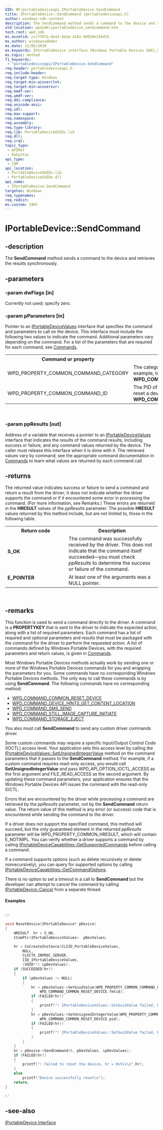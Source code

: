 ```yaml
---
UID: NF:portabledeviceapi.IPortableDevice.SendCommand
title: IPortableDevice::SendCommand (portabledeviceapi.h)
author: windows-sdk-content
description: The SendCommand method sends a command to the device and retrieves the results synchronously.
old-location: wpdsdk\iportabledevice_sendcommand.htm
tech.root: wpd_sdk
ms.assetid: ccc7f87a-dea3-4a1e-a181-86928e23bd35
ms.author: windowssdkdev
ms.date: 12/05/2018
ms.keywords: IPortableDevice interface [Windows Portable Devices SDK],SendCommand method, IPortableDevice.SendCommand, IPortableDevice::SendCommand, IPortableDeviceSendCommand, SendCommand, SendCommand method [Windows Portable Devices SDK], SendCommand method [Windows Portable Devices SDK],IPortableDevice interface, portabledeviceapi/IPortableDevice::SendCommand, wpdsdk.iportabledevice_sendcommand
ms.topic: method
f1_keywords: 
 - "portabledeviceapi/IPortableDevice.SendCommand"
req.header: portabledeviceapi.h
req.include-header: 
req.target-type: Windows
req.target-min-winverclnt: 
req.target-min-winversvr: 
req.kmdf-ver: 
req.umdf-ver: 
req.ddi-compliance: 
req.unicode-ansi: 
req.idl: 
req.max-support: 
req.namespace: 
req.assembly: 
req.type-library: 
req.lib: PortableDeviceGUIDs.lib
req.dll: 
req.irql: 
topic_type:
 - APIRef
 - kbSyntax
api_type:
 - COM
api_location:
 - PortableDeviceGUIDs.lib
 - PortableDeviceGUIDs.dll
api_name:
 - IPortableDevice.SendCommand
targetos: Windows
req.typenames: 
req.redist: 
ms.custom: 19H1
---
```


# IPortableDevice::SendCommand


## -description


The <b>SendCommand</b> method sends a command to the device and retrieves the results synchronously.
      


## -parameters




### -param dwFlags [in]

Currently not used; specify zero.
          


### -param pParameters [in]

Pointer to an <a href="https://docs.microsoft.com/windows/desktop/wpd_sdk/iportabledevicevalues">IPortableDeviceValues</a> interface that specifies the command and parameters to call on the device. This interface must include the following two values to indicate the command. Additional parameters vary depending on the command. For a list of the parameters that are required for each command, see <a href="https://docs.microsoft.com/windows/desktop/wpd_sdk/commands">Commands</a>.
            

<table>
<tr>
<th>Command or property</th>
<th>Description</th>
</tr>
<tr>
<td>WPD_PROPERTY_COMMON_COMMAND_CATEGORY</td>
<td>The category <b>GUID</b> of the command to send. For example, to reset a device, you would send <b>WPD_COMMAND_COMMON_RESET_DEVICE.fmtid</b>.</td>
</tr>
<tr>
<td>WPD_PROPERTY_COMMON_COMMAND_ID</td>
<td>The PID of the command to send. For example, to reset a device, you would send <b>WPD_COMMAND_COMMON_RESET_DEVICE.pid</b>.</td>
</tr>
</table>
 


### -param ppResults [out]

Address of a variable that receives a pointer to an <a href="https://docs.microsoft.com/windows/desktop/wpd_sdk/iportabledevicevalues">IPortableDeviceValues</a> interface that indicates the results of the command results, including success or failure, and any command values returned by the device. The caller must release this interface when it is done with it. The retrieved values vary by command; see the appropriate command documentation in <a href="https://docs.microsoft.com/windows/desktop/wpd_sdk/commands">Commands</a> to learn what values are returned by each command call.
          


## -returns



The returned value indicates success or failure to send a command and return a result from the driver; it does not indicate whether the driver supports the command or if it encountered some error in processing the command. (For more information, see Remarks.) These errors are returned in the <b>HRESULT</b> values of the <i>ppResults</i> parameter. The possible <b>HRESULT</b> values returned by this method include, but are not limited to, those in the following table.
          

<table>
<tr>
<th>Return code</th>
<th>Description</th>
</tr>
<tr>
<td width="40%">
<dl>
<dt><b>S_OK</b></dt>
</dl>
</td>
<td width="60%">
The command was successfully received by the driver. This does not indicate that the command itself succeeded—you must check <i>ppResults</i> to determine the success or failure of the command.

</td>
</tr>
<tr>
<td width="40%">
<dl>
<dt><b>E_POINTER</b></dt>
</dl>
</td>
<td width="60%">
At least one of the arguments was a NULL pointer.

</td>
</tr>
</table>
 




## -remarks



This function is used to send a command directly to the driver. A command is a <b>PROPERTYKEY</b> that is sent to the driver to indicate the expected action, along with a list of required parameters. Each command has a list of required and optional parameters and results that must be packaged with the command for the driver to perform the requested action. A list of commands defined by Windows Portable Devices, with the required parameters and return values, is given in <a href="https://docs.microsoft.com/windows/desktop/wpd_sdk/commands">Commands</a>.
      

Most Windows Portable Devices methods actually work by sending one or more of the Windows Portable Devices commands for you and wrapping the parameters for you. Some commands have no corresponding Windows Portable Devices methods. The only way to call these commands is by using <b>SendCommand</b>. The following commands have no corresponding method:
      

<ul>
<li>
<a href="https://docs.microsoft.com/windows/desktop/wpd_sdk/wpd-command-common-reset-device-command">WPD_COMMAND_COMMON_RESET_DEVICE</a>
</li>
<li>
<a href="https://docs.microsoft.com/windows/desktop/wpd_sdk/wpd-command-device-hints-get-content-location-command">WPD_COMMAND_DEVICE_HINTS_GET_CONTENT_LOCATION</a>
</li>
<li>
<a href="https://docs.microsoft.com/windows/desktop/wpd_sdk/wpd-command-sms-send-command">WPD_COMMAND_SMS_SEND</a>
</li>
<li>
<a href="https://docs.microsoft.com/windows/desktop/wpd_sdk/wpd-command-still-image-capture-initiate-command">WPD_COMMAND_STILL_IMAGE_CAPTURE_INITIATE</a>
</li>
<li>
<a href="https://docs.microsoft.com/windows/desktop/wpd_sdk/wpd-command-storage-eject-command">WPD_COMMAND_STORAGE_EJECT</a>
</li>
</ul>
You also must call <b>SendCommand</b> to send any custom driver commands driver.
      

Some custom commands may require a specific Input/Output Control Code (IOCTL) access level. Your application sets this access level by calling the <a href="https://docs.microsoft.com/windows/desktop/wpd_sdk/iportabledevicevalues-setunsignedintegervalue">IPortableDeviceValues::SetUnsignedIntegerValue</a> method on the command parameters that it passes to the <b>SendCommand</b> method. For example, if a custom command requires read-only access, you would call <b>SetUnsignedIntegerValue</b> and pass WPD_API_OPTION_IOCTL_ACCESS as the first argument and FILE_READ_ACCESS as the second argument. By updating these command parameters, your application ensures that the Windows Portable Devices API issues the command with the read-only IOCTL.
      

Errors that are encountered by the driver while processing a command are retrieved by the <i>ppResults</i> parameter, not by the <b>SendCommand</b> return value. The return value of this method is any error (or success) code that is encountered while sending the command to the driver.
      

If a driver does not support the specified command, this method will succeed, but the only guaranteed element in the returned <i>ppResults</i> parameter will be WPD_PROPERTY_COMMON_HRESULT, which will contain E_NOTIMPL. You can verify whether a driver supports a command by calling <a href="https://docs.microsoft.com/windows/desktop/api/portabledeviceapi/nf-portabledeviceapi-iportabledevicecapabilities-getsupportedcommands">IPortableDeviceCapabilities::GetSupportedCommands</a> before calling a command.
      

If a command supports options (such as delete recursively or delete nonrecursively), you can query for supported options by calling <a href="https://docs.microsoft.com/windows/desktop/api/portabledeviceapi/nf-portabledeviceapi-iportabledevicecapabilities-getcommandoptions">IPortableDeviceCapabilities::GetCommandOptions</a>.
      

There is no option to set a timeout in a call to <b>SendCommand</b> but the developer can attempt to cancel the command by calling <a href="https://docs.microsoft.com/windows/desktop/api/portabledeviceapi/nf-portabledeviceapi-iportabledevice-cancel">IPortableDevice::Cancel</a> from a separate thread.


#### Examples


```cpp

// 

void ResetDevice(IPortableDevice* pDevice)
{
    HRESULT  hr = S_OK;
    CComPtr<IPortableDeviceValues>  pDevValues;

    hr = CoCreateInstance(CLSID_PortableDeviceValues,
        NULL,
        CLSCTX_INPROC_SERVER,
        IID_IPortableDeviceValues,
        (VOID**) &pDevValues);
    if (SUCCEEDED(hr))
    {
        if (pDevValues != NULL)
        {
            hr = pDevValues->SetGuidValue(WPD_PROPERTY_COMMON_COMMAND_CATEGORY, 
                WPD_COMMAND_COMMON_RESET_DEVICE.fmtid);
            if (FAILED(hr))
            {
                printf("! IPortableDeviceValues::SetGuidValue failed, hr= 0x%lx\n", hr);
            }
            hr = pDevValues->SetUnsignedIntegerValue(WPD_PROPERTY_COMMON_COMMAND_ID,
                WPD_COMMAND_COMMON_RESET_DEVICE.pid);
            if (FAILED(hr))
            {
                printf("! IPortableDeviceValues::SetGuidValue failed, hr= 0x%lx\n", hr);
            }
        }
    }
    hr = pDevice->SendCommand(0, pDevValues, &pDevValues);
    if (FAILED(hr))
    {
        printf("! Failed to reset the device, hr = 0x%lx\n",hr);
    }
    else
        printf("Device successfully reset\n");
    return;
}

//

```





## -see-also




<a href="https://docs.microsoft.com/windows/desktop/api/portabledeviceapi/nn-portabledeviceapi-iportabledevice">IPortableDevice Interface</a>
 

 

